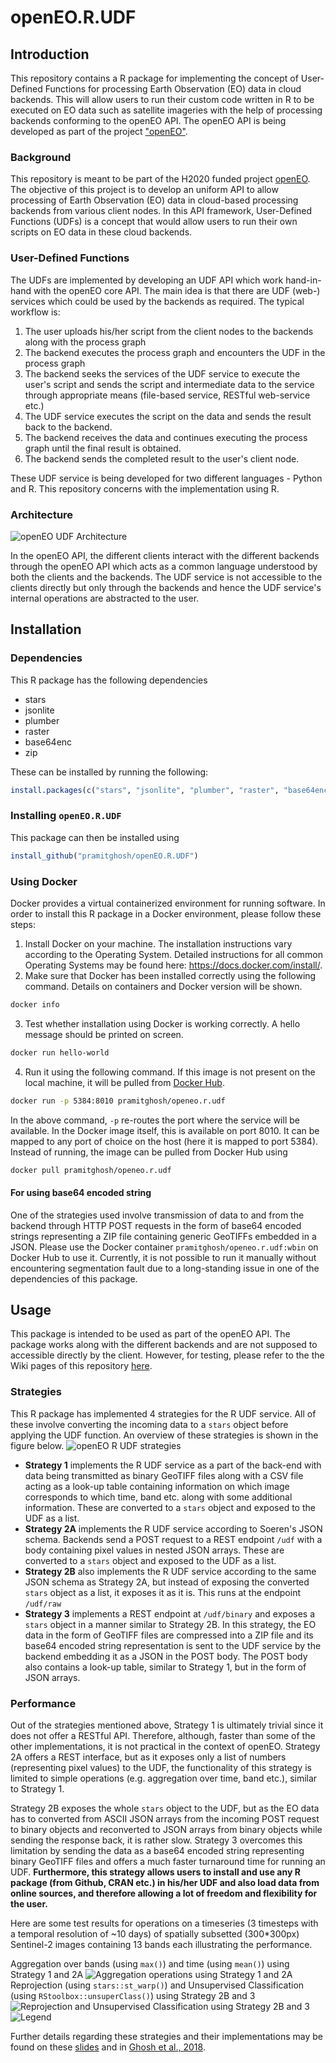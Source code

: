 # openEO.R.UDF

## Introduction
This repository contains a R package for implementing the concept of User-Defined Functions for processing Earth Observation (EO) data in cloud backends. This will allow users to run their custom code written in R to be executed on EO data such as satellite imageries with the help of processing backends conforming to the openEO API. The openEO API is being developed as part of the project ["openEO"](https://github.com/Open-EO).

### Background
This repository is meant to be part of the H2020 funded project [openEO](http://openeo.org). The objective of this project is to develop an uniform API to allow processing of Earth Observation (EO) data in cloud-based processing backends from various client nodes. In this API framework, User-Defined Functions (UDFs) is a concept that would allow users to run their own scripts on EO data in these cloud backends.

### User-Defined Functions
The UDFs are implemented by developing an UDF API which work hand-in-hand with the openEO core API. The main idea is that there are UDF (web-) services which could be used by the backends as required. The typical workflow is:

1. The user uploads his/her script from the client nodes to the backends along with the process graph
2. The backend executes the process graph and encounters the UDF in the process graph
3. The backend seeks the services of the UDF service to execute the user's script and sends the script and intermediate data to the service through appropriate means (file-based service, RESTful web-service etc.)
4. The UDF service executes the script on the data and sends the result back to the backend.
5. The backend receives the data and continues executing the process graph until the final result is obtained.
6. The backend sends the completed result to the user's client node.

These UDF service is being developed for two different languages - Python and R. This repository concerns with the implementation using R.

### Architecture

![openEO UDF Architecture](https://github.com/pramitghosh/openEO.R.UDF/blob/master/data/openeo_github.png)

In the openEO API, the different clients interact with the different backends through the openEO API which acts as a common language understood by both the clients and the backends. The UDF service is not accessible to the clients directly but only through the backends and hence the UDF service's internal operations are abstracted to the user.

## Installation

### Dependencies
This R package has the following dependencies
 * stars
 * jsonlite
 * plumber
 * raster
 * base64enc
 * zip

These can be installed by running the following:

```r
install.packages(c("stars", "jsonlite", "plumber", "raster", "base64enc", "zip"), dependencies = TRUE)
```

### Installing `openEO.R.UDF`
This package can then be installed using

```r
install_github("pramitghosh/openEO.R.UDF")
```

### Using Docker
Docker provides a virtual containerized environment for running software. In order to install this R package in a Docker environment, please follow these steps:

1. Install Docker on your machine. The installation instructions vary according to the Operating System. Detailed instructions for all common Operating Systems may be found here: <https://docs.docker.com/install/>.
2. Make sure that Docker has been installed correctly using the following command. Details on containers and Docker version will be shown.
```bash
docker info
```
3. Test whether installation using Docker is working correctly. A hello message should be printed on screen. 
```bash
docker run hello-world
```
4. Run it using the following command. If this image is not present on the local machine, it will be pulled from [Docker Hub](https://hub.docker.com/r/pramitghosh/openeo.r.udf/).
```bash
docker run -p 5384:8010 pramitghosh/openeo.r.udf
```
In the above command, `-p` re-routes the port where the service will be available. In the Docker image itself, this is available on port 8010. It can be mapped to any port of choice on the host (here it is mapped to port 5384). Instead of running, the image can be pulled from Docker Hub using
```bash
docker pull pramitghosh/openeo.r.udf
```
#### For using base64 encoded string
One of the strategies used involve transmission of data to and from the backend through HTTP POST requests in the form of base64 encoded strings representing a ZIP file containing generic GeoTIFFs embedded in a JSON. Please use the Docker container `pramitghosh/openeo.r.udf:wbin` on Docker Hub to use it. Currently, it is not possible to run it manually without encountering segmentation fault due to a long-standing issue in one of the dependencies of this package.

## Usage
This package is intended to be used as part of the openEO API. The package works along with the different backends and are not supposed to accessible directly by the client. However, for testing, please refer to the the Wiki pages of this repository [here](https://github.com/pramitghosh/openEO.R.UDF/wiki).

### Strategies
This R package has implemented 4 strategies for the R UDF service. All of these involve converting the incoming data to a `stars` object before applying the UDF function. An overview of these strategies is shown in the figure below.
![openEO R UDF strategies](https://github.com/pramitghosh/openEO.R.UDF/blob/master/data/strategies.png)

* **Strategy 1** implements the R UDF service as a part of the back-end with data being transmitted as binary GeoTIFF files along with a CSV file acting as a look-up table containing information on which image corresponds to which time, band etc. along with some additional information. These are converted to a `stars` object and exposed to the UDF as a list.
* **Strategy 2A** implements the R UDF service according to Soeren's JSON schema. Backends send a POST request to a REST endpoint `/udf` with a body containing pixel values in nested JSON arrays. These are converted to a `stars` object and exposed to the UDF as a list.
* **Strategy 2B** also implements the R UDF service according to the same JSON schema as Strategy 2A, but instead of exposing the converted `stars` object as a list, it exposes it as it is. This runs at the endpoint `/udf/raw`
* **Strategy 3** implements a REST endpoint at `/udf/binary` and exposes a `stars` object in a manner similar to Strategy 2B. In this strategy, the EO data in the form of GeoTIFF files are compressed into a ZIP file and its base64 encoded string representation is sent to the UDF service by the backend embedding it as a JSON in the POST body. The POST body also contains a look-up table, similar to Strategy 1, but in the form of JSON arrays.

### Performance
Out of the strategies mentioned above, Strategy 1 is ultimately trivial since it does not offer a RESTful API. Therefore, although, faster than some of the other implementations, it is not practical in the context of openEO. Strategy 2A offers a REST interface, but as it exposes only a list of numbers (representing pixel values) to the UDF, the functionality of this strategy is limited to simple operations (e.g. aggregation over time, band etc.), similar to Strategy 1.

Strategy 2B exposes the whole `stars` object to the UDF, but as the EO data has to converted from ASCII JSON arrays from the incoming POST request to binary objects and reconverted to JSON arrays from binary objects while sending the response back, it is rather slow. Strategy 3 overcomes this limitation by sending the data as a base64 encoded string representing binary GeoTIFF files and offers a much faster turnaround time for running an UDF. **Furthermore, this strategy allows users to install and use any R package (from Github, CRAN etc.) in his/her UDF and also load data from online sources, and therefore allowing a lot of freedom and flexibility for the user.**

Here are some test results for operations on a timeseries (3 timesteps with a temporal resolution of ~10 days) of spatially subsetted (300*300px) Sentinel-2 images containing 13 bands each illustrating the performance.

Aggregation over bands (using `max()`) and time (using `mean()`) using Strategy 1 and 2A
![Aggregation operations using Strategy 1 and 2A](https://github.com/pramitghosh/openEO.R.UDF/blob/master/data/s1v2a.png)
Reprojection (using `stars::st_warp()`) and Unsupervised Classification (using `RStoolbox::unsuperClass()`) using Strategy 2B and 3
![Reprojection and Unsupervised Classification using Strategy 2B and 3](https://github.com/pramitghosh/openEO.R.UDF/blob/master/data/s2bv3.png)
![Legend](https://github.com/pramitghosh/openEO.R.UDF/blob/master/data/s_legend.jpeg)

Further details regarding these strategies and their implementations may be found on these [slides](https://pramitghosh.github.io/slides/defense_25-1.html) and in [Ghosh et al., 2018](https://www.researchgate.net/publication/330533820_Running_user-defined_functions_in_R_on_Earth_observation_data_in_cloud_back-ends).